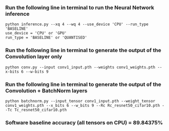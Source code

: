 ### Run the following line in terminal to run the Neural Network inference
`python inference.py --xq 4 --wq 4 --use_device 'CPU' --run_type 'BASELINE'`  
`use_device = 'CPU' or 'GPU'`  
`run_type = 'BASELINE' or 'QUANTISED'`

### Run the following line in terminal to generate the output of the Convolution layer only
`python conv.py --input conv1_input.pth --weights conv1_weights.pth --x-bits 6 --w-bits 9`

### Run the following line in terminal to generate the output of the Convolution + BatchNorm layers
`python batchnorm.py --input_tensor conv1_input.pth --weight_tensor conv1_weights.pth --x_bits 6 --w_bits 9 --Rc Rc_resnet50_cifar10.pth --Tc Tc_resnet50_cifar10.pth`

### Software baseline accuracy (all tensors on CPU) = 89.84375%
